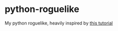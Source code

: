 python-roguelike
===============

My python roguelike, heavily inspired by [this tutorial](http://roguebasin.roguelikedevelopment.org/index.php?title=Complete_Roguelike_Tutorial,_using_python%2Blibtcod)
